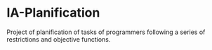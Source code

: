 # IA-Planification
Project of planification of tasks of programmers following a series of restrictions and objective functions.
